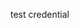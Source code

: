 test credential

<GetCredential className="getCredentialContainer" templateId={template_id} productName={product_name} >
<GetCredentialSignIn title="Get credentials" paragraph="Create unique credentials that you will use to call Adobe Express Embed SDK from your application." buttonText="Sign in to create credentials" />
</GetCredential>